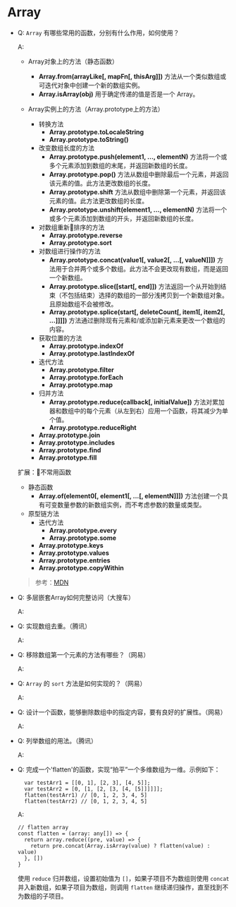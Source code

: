 # Array

- Q: `Array` 有哪些常用的函数，分别有什么作用，如何使用？

  A:

  - Array对象上的方法（静态函数）
    - **Array.from(arrayLike[, mapFn[, thisArg]])** 方法从一个类似数组或可迭代对象中创建一个新的数组实例。
    - **Array.isArray(obj)** 用于确定传递的值是否是一个 Array。

  - Array实例上的方法（Array.prototype上的方法）
    - 转换方法
      - **Array.prototype.toLocaleString**
      - **Array.prototype.toString()**
    - 改变数组长度的方法
      - **Array.prototype.push(element1, ..., elementN)** 方法将一个或多个元素添加到数组的末尾，并返回新数组的长度。
      - **Array.prototype.pop()** 方法从数组中删除最后一个元素，并返回该元素的值。此方法更改数组的长度。
      - **Array.prototype.shift** 方法从数组中删除第一个元素，并返回该元素的值。此方法更改数组的长度。
      - **Array.prototype.unshift(element1, ..., elementN)** 方法将一个或多个元素添加到数组的开头，并返回新数组的长度。
    - 对数组重新排序的方法
      - **Array.prototype.reverse**
      - **Array.prototype.sort**
    - 对数组进行操作的方法
      - **Array.prototype.concat(value1[, value2[, ...[, valueN]]])** 方法用于合并两个或多个数组。此方法不会更改现有数组，而是返回一个新数组。
      - **Array.prototype.slice([start[, end]])** 方法返回一个从开始到结束（不包括结束）选择的数组的一部分浅拷贝到一个新数组对象。且原始数组不会被修改。
      - **Array.prototype.splice(start[, deleteCount[, item1[, item2[, ...]]]])** 方法通过删除现有元素和/或添加新元素来更改一个数组的内容。
    - 获取位置的方法
      - **Array.prototype.indexOf**
      - **Array.prototype.lastIndexOf**
    - 迭代方法
      - **Array.prototype.filter**
      - **Array.prototype.forEach**
      - **Array.prototype.map**
    - 归并方法
      - **Array.prototype.reduce(callback[, initialValue])** 方法对累加器和数组中的每个元素（从左到右）应用一个函数，将其减少为单个值。
      - **Array.prototype.reduceRight**
    - **Array.prototype.join**
    - **Array.prototype.includes**
    - **Array.prototype.find**
    - **Array.prototype.fill**

  扩展：不常用函数
  - 静态函数
    - **Array.of(element0[, element1[, ...[, elementN]]])** 方法创建一个具有可变数量参数的新数组实例，而不考虑参数的数量或类型。
  - 原型链方法
    - 迭代方法
      - **Array.prototype.every**
      - **Array.prototype.some**
    - **Array.prototype.keys**
    - **Array.prototype.values**
    - **Array.prototype.entries**
    - **Array.prototype.copyWithin**

  > 参考：[MDN](https://developer.mozilla.org/zh-CN/docs/Web/JavaScript/Reference/Global_Objects/Array)

- Q: 多层嵌套Array如何完整访问（大搜车）

  A:

- Q: 实现数组去重。（腾讯）

  A:

- Q: 移除数组第一个元素的方法有哪些？（网易）

  A:

- Q: `Array` 的 `sort` 方法是如何实现的？（网易）

  A:

- Q: 设计一个函数，能够删除数组中的指定内容，要有良好的扩展性。（网易）

  A:

- Q: 列举数组的用法。（腾讯）

  A:

- Q: 完成一个'flatten'的函数，实现“拍平”一个多维数组为一维。示例如下：
  ```
    var testArr1 = [[0, 1], [2, 3], [4, 5]];
    var testArr2 = [0, [1, [2, [3, [4, [5]]]]]];
    flatten(testArr1) // [0, 1, 2, 3, 4, 5]
    flatten(testArr2) // [0, 1, 2, 3, 4, 5]
  ```

  A:

  ```
  // flatten array
  const flatten = (array: any[]) => {
    return array.reduce((pre, value) => {
      return pre.concat(Array.isArray(value) ? flatten(value) : value)
    }, [])
  }
  ```
  使用 `reduce` 归并数组，设置初始值为 `[]`，如果子项目不为数组则使用 `concat` 并入新数组，如果子项目为数组，则调用 `flatten` 继续递归操作，直至找到不为数组的子项目。